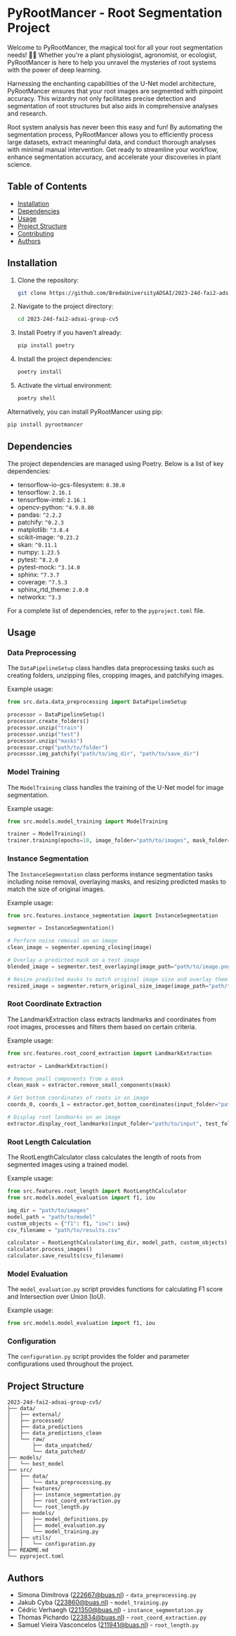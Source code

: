 
# PyRootMancer - Root Segmentation Project

Welcome to PyRootMancer, the magical tool for all your root segmentation needs! 🌱✨ Whether you're a plant physiologist, agronomist, or ecologist, PyRootMancer is here to help you unravel the mysteries of root systems with the power of deep learning.

Harnessing the enchanting capabilities of the U-Net model architecture, PyRootMancer ensures that your root images are segmented with pinpoint accuracy. This wizardry not only facilitates precise detection and segmentation of root structures but also aids in comprehensive analyses and research.

Root system analysis has never been this easy and fun! By automating the segmentation process, PyRootMancer allows you to efficiently process large datasets, extract meaningful data, and conduct thorough analyses with minimal manual intervention. Get ready to streamline your workflow, enhance segmentation accuracy, and accelerate your discoveries in plant science.


## Table of Contents
- [Installation](#installation)
- [Dependencies](#dependencies)
- [Usage](#usage)
- [Project Structure](#project-structure)
- [Contributing](#contributing)
- [Authors](#authors)

## Installation

1. Clone the repository:
    ```sh
    git clone https://github.com/BredaUniversityADSAI/2023-24d-fai2-adsai-group-cv5.git
    ```
2. Navigate to the project directory:
    ```sh
    cd 2023-24d-fai2-adsai-group-cv5
    ```
3. Install Poetry if you haven't already:
    ```sh
    pip install poetry
    ```
4. Install the project dependencies:
    ```sh
    poetry install
    ```
5. Activate the virtual environment:
    ```sh
    poetry shell
    ```

Alternatively, you can install PyRootMancer using pip:

```sh
pip install pyrootmancer
```

## Dependencies

The project dependencies are managed using Poetry. Below is a list of key dependencies:

- tensorflow-io-gcs-filesystem: `0.30.0`
- tensorflow: `2.16.1`
- tensorflow-intel: `2.16.1`
- opencv-python: `^4.9.0.80`
- pandas: `^2.2.2`
- patchify: `^0.2.3`
- matplotlib: `^3.8.4`
- scikit-image: `^0.23.2`
- skan: `^0.11.1`
- numpy: `1.23.5`
- pytest: `^8.2.0`
- pytest-mock: `^3.14.0`
- sphinx: `^7.3.7`
- coverage: `^7.5.3`
- sphinx_rtd_theme: `2.0.0`
- networkx: `^3.3`

For a complete list of dependencies, refer to the `pyproject.toml` file.

## Usage

### Data Preprocessing

The `DataPipelineSetup` class handles data preprocessing tasks such as creating folders, unzipping files, cropping images, and patchifying images.

Example usage:
```python
from src.data.data_preprocessing import DataPipelineSetup

processor = DataPipelineSetup()
processor.create_folders()
processor.unzip("train")
processor.unzip("test")
processor.unzip("masks")
processor.crop("path/to/folder")
processor.img_patchify("path/to/img_dir", "path/to/save_dir")
```

### Model Training

The `ModelTraining` class handles the training of the U-Net model for image segmentation.

Example usage:
```python
from src.models.model_training import ModelTraining

trainer = ModelTraining()
trainer.training(epochs=10, image_folder="path/to/images", mask_folder="path/to/masks", model_folder="path/to/models", model_name="unet_model")
```

### Instance Segmentation

The `InstanceSegmentation` class performs instance segmentation tasks including noise removal, overlaying masks, and resizing predicted masks to match the size of original images.

Example usage:

```python
from src.features.instance_segmentation import InstanceSegmentation

segmenter = InstanceSegmentation()

# Perform noise removal on an image
clean_image = segmenter.opening_closing(image)

# Overlay a predicted mask on a test image
blended_image = segmenter.test_overlaying(image_path="path/to/image.png", output_folder="path/to/output", model_folder="path/to/model", model_name="model_name")

# Resize predicted masks to match original image size and overlay them
resized_image = segmenter.return_original_size_image(image_path="path/to/image.png", output_folder="path/to/output")
```

### Root Coordinate Extraction

The LandmarkExtraction class extracts landmarks and coordinates from root images, processes and filters them based on certain criteria.

Example usage:

```python
from src.features.root_coord_extraction import LandmarkExtraction

extractor = LandmarkExtraction()

# Remove small components from a mask
clean_mask = extractor.remove_small_components(mask)

# Get bottom coordinates of roots in an image
coords_0, coords_1 = extractor.get_bottom_coordinates(input_folder="path/to/input", num_img=0)

# Display root landmarks on an image
extractor.display_root_landmarks(input_folder="path/to/input", test_folder="path/to/test", num_img=0)
```

### Root Length Calculation

The RootLengthCalculator class calculates the length of roots from segmented images using a trained model.

Example usage:

```python
from src.features.root_length import RootLengthCalculator
from src.models.model_evaluation import f1, iou

img_dir = "path/to/images"
model_path = "path/to/model"
custom_objects = {"f1": f1, "iou": iou}
csv_filename = "path/to/results.csv"

calculator = RootLengthCalculator(img_dir, model_path, custom_objects)
calculator.process_images()
calculator.save_results(csv_filename)
```

### Model Evaluation

The `model_evaluation.py` script provides functions for calculating F1 score and Intersection over Union (IoU).

Example usage:
```python
from src.models.model_evaluation import f1, iou
```

### Configuration

The `configuration.py` script provides the folder and parameter configurations used throughout the project.

## Project Structure
```
2023-24d-fai2-adsai-group-cv5/
├── data/
│   ├── external/
│   ├── processed/
│   ├── data_predictions
│   ├── data_predictions_clean
│   └── raw/
│       ├── data_unpatched/
│       └── data_patched/
├── models/
│   └── best_model
├── src/
│   ├── data/
│   │   └── data_preprocessing.py
│   ├── features/
│   │   ├── instance_segmentation.py
│   │   ├── root_coord_extraction.py
│   │   └── root_length.py
│   ├── models/
│   │   ├── model_definitions.py
│   │   ├── model_evaluation.py
│   │   └── model_training.py
│   ├── utils/
│   │   └── configuration.py
├── README.md
└── pyproject.toml
```

## Authors

- Simona Dimitrova (222667@buas.nl) - `data_preprocessing.py`
- Jakub Cyba (223860@buas.nl) - `model_training.py`
- Cédric Verhaegh (221350@buas.nl) - `instance_segmentation.py`
- Thomas Pichardo (223834@buas.nl) - `root_coord_extraction.py`
- Samuel Vieira Vasconcelos (211941@buas.nl) - `root_length.py`

